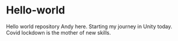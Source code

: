 # Hello-world
Hello world repository
Andy here.  Starting my journey in Unity today.  
Covid lockdown is the mother of new skills.
